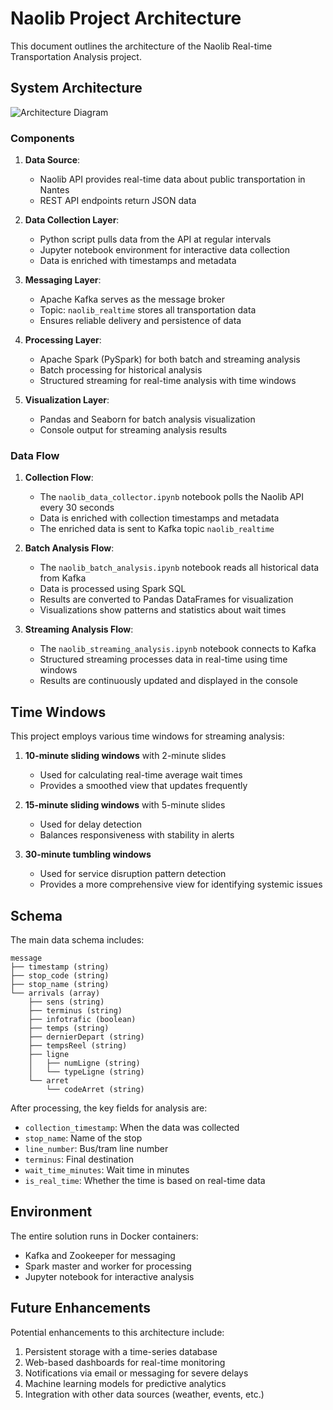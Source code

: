 # Naolib Project Architecture

This document outlines the architecture of the Naolib Real-time Transportation Analysis project.

## System Architecture

![Architecture Diagram](https://mermaid.ink/img/pako:eNqFk01v2zAMhv8K4VMLOLbj2HYQYEDRYYcBKdpedgx0OLbYWKIr0SiKIP99tN2mbYIum2GIZL_Pw48UbrlRChfcuK2y8BHJzn2lGdZ8r0Bw_o0i5YV0kqJLlUvF92qQxPrWsGr5HcLV5Xy23CyX14vrf5Iojb-oWIeIoGh7l1cUtfLQNgS35OJG2VSSQzDzTkVj7MQw-3l3t359fHrYbNfPm8fr2w_fPn79_PFmf3g95J1X1YrXeIYWvVQIbZ-8t-UrKw6WvwYJUL13UDIrUTgYNFLgDnYLMtOYXEpKKW28-wO8lcrxKj4VQIIyIlUpGGmfHjyapFqGFKSzrJRYuJRTIGmJQqjOMhOVLXcPrgQq2k9cPrtYn_rMf5dBqw3LtMg13SYWolC70p6vHgOqFPLRsZ-Gw06adKf7nnunBYqD5tqR3ydLvWRWKgdoE3nGttx2QIX2nQDhxBLpGV1z-F6kPVPCsM5SnRqqHO97Cg_KOqZoCvRSK3OU18tBa3Qp-qvfYvJT6qlLTtvG5sDK-1IlZXGbU3ygTnJNYWEcqgLk5JpNwQrTZZMV9PG5pRrSu81wKcCdYd8gqDrFHxnVcm1Y84yfaBsdBkavobw1xMtIJ0n9vPMLnWROQp9J0AxZEBnPuYJ3PsVFl3fKwC2U5lQf5Z6hkBKe2L6LcOGZyiKFbEYv4i-xmvPaD5J5PBELHvZXQ2PHjIYlUJrhwrf-7h8w4hEp)

### Components

1. **Data Source**:

   - Naolib API provides real-time data about public transportation in Nantes
   - REST API endpoints return JSON data

2. **Data Collection Layer**:

   - Python script pulls data from the API at regular intervals
   - Jupyter notebook environment for interactive data collection
   - Data is enriched with timestamps and metadata

3. **Messaging Layer**:

   - Apache Kafka serves as the message broker
   - Topic: `naolib_realtime` stores all transportation data
   - Ensures reliable delivery and persistence of data

4. **Processing Layer**:

   - Apache Spark (PySpark) for both batch and streaming analysis
   - Batch processing for historical analysis
   - Structured streaming for real-time analysis with time windows

5. **Visualization Layer**:
   - Pandas and Seaborn for batch analysis visualization
   - Console output for streaming analysis results

### Data Flow

1. **Collection Flow**:

   - The `naolib_data_collector.ipynb` notebook polls the Naolib API every 30 seconds
   - Data is enriched with collection timestamps and metadata
   - The enriched data is sent to Kafka topic `naolib_realtime`

2. **Batch Analysis Flow**:

   - The `naolib_batch_analysis.ipynb` notebook reads all historical data from Kafka
   - Data is processed using Spark SQL
   - Results are converted to Pandas DataFrames for visualization
   - Visualizations show patterns and statistics about wait times

3. **Streaming Analysis Flow**:
   - The `naolib_streaming_analysis.ipynb` notebook connects to Kafka
   - Structured streaming processes data in real-time using time windows
   - Results are continuously updated and displayed in the console

## Time Windows

This project employs various time windows for streaming analysis:

1. **10-minute sliding windows** with 2-minute slides

   - Used for calculating real-time average wait times
   - Provides a smoothed view that updates frequently

2. **15-minute sliding windows** with 5-minute slides

   - Used for delay detection
   - Balances responsiveness with stability in alerts

3. **30-minute tumbling windows**
   - Used for service disruption pattern detection
   - Provides a more comprehensive view for identifying systemic issues

## Schema

The main data schema includes:

```
message
├── timestamp (string)
├── stop_code (string)
├── stop_name (string)
└── arrivals (array)
    ├── sens (string)
    ├── terminus (string)
    ├── infotrafic (boolean)
    ├── temps (string)
    ├── dernierDepart (string)
    ├── tempsReel (string)
    ├── ligne
    │   ├── numLigne (string)
    │   └── typeLigne (string)
    └── arret
        └── codeArret (string)
```

After processing, the key fields for analysis are:

- `collection_timestamp`: When the data was collected
- `stop_name`: Name of the stop
- `line_number`: Bus/tram line number
- `terminus`: Final destination
- `wait_time_minutes`: Wait time in minutes
- `is_real_time`: Whether the time is based on real-time data

## Environment

The entire solution runs in Docker containers:

- Kafka and Zookeeper for messaging
- Spark master and worker for processing
- Jupyter notebook for interactive analysis

## Future Enhancements

Potential enhancements to this architecture include:

1. Persistent storage with a time-series database
2. Web-based dashboards for real-time monitoring
3. Notifications via email or messaging for severe delays
4. Machine learning models for predictive analytics
5. Integration with other data sources (weather, events, etc.)
